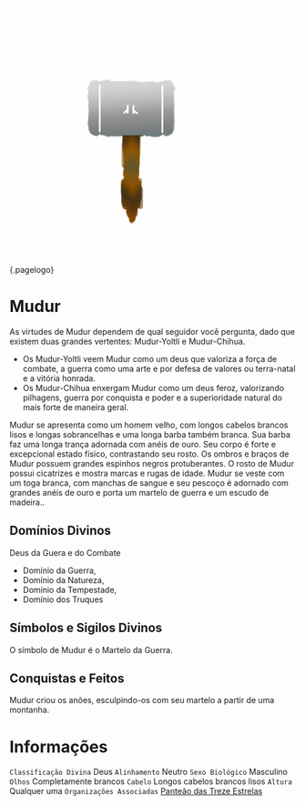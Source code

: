 <!-- TITLE: Mudur -->
<!-- SUBTITLE: Deus da Guera e do Combate -->
![Bc 4 Eb 078 A 4564 B 155266 Eed 784 E 8 D 3 C 4](/uploads/simbolos-divinos/bc-4-eb-078-a-4564-b-155266-eed-784-e-8-d-3-c-4.png "Bc 4 Eb 078 A 4564 B 155266 Eed 784 E 8 D 3 C 4"){.pagelogo}

# Mudur
As virtudes de Mudur dependem de qual seguidor você pergunta, dado que existem duas grandes vertentes: Mudur-Yoltli e Mudur-Chihua.
* Os Mudur-Yoltli veem Mudur como um deus que valoriza a força de combate, a guerra como uma arte e por defesa de valores ou terra-natal e a vitória honrada.
* Os Mudur-Chihua enxergam Mudur como um deus feroz, valorizando pilhagens, guerra por conquista e poder e a superioridade natural do mais forte de maneira geral. 

Mudur se apresenta como um homem velho, com longos cabelos brancos lisos e longas sobrancelhas e uma longa barba também branca. Sua barba faz uma longa trança adornada com anéis de ouro. Seu corpo é forte e excepcional estado físico, contrastando seu rosto. Os ombros e braços de Mudur possuem grandes espinhos negros protuberantes. O rosto de Mudur possui cicatrizes e mostra marcas e rugas de idade. Mudur se veste com um toga branca, com manchas de sangue e seu pescoço é adornado com grandes anéis de ouro e porta um martelo de guerra e um escudo de madeira..

## Domínios Divinos
Deus da Guera e do Combate 
* Domínio da Guerra, 
* Domínio da Natureza, 
* Domínio da Tempestade, 
* Domínio dos Truques

## Símbolos e Sigilos Divinos
O símbolo de Mudur é o Martelo da Guerra.

## Conquistas e Feitos
Mudur criou os anões, esculpindo-os com seu martelo a partir de uma montanha.

# Informações
`Classificação Divina` Deus
`Alinhamento` Neutro
`Sexo Biológico` Masculino 
`Olhos` Completamente brancos
`Cabelo` Longos cabelos brancos lisos
`Altura` Qualquer uma 
`Organizações Associadas` [Panteão das Treze Estrelas](http://localhost/divindades/panteao-das-treze-estrelas#panteao-das-treze-estrelas)


